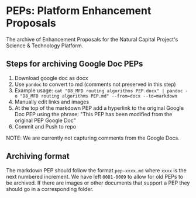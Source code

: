 # PEPs: Platform Enhancement Proposals

The archive of Enhancement Proposals for the Natural Capital Project's Science
& Technology Platform.

## Steps for archiving Google Doc PEPs
1) Download google doc as docx
2) Use `pandoc` to convert to md (comments not preserved in this step)
3) Example usage:
  `cat "D8_MFD routing algorithms PEP.docx" | pandoc -o "D8_MFD routing algorithms PEP.md" --from=docx --to=markdown`
4) Manually edit links and images
5) At the top of the markdown PEP add a hyperlink to the original Google Doc PEP using the phrase: "This PEP has been modified from the original PEP Google Doc"
6) Commit and Push to repo

NOTE: We are currently not capturing comments from the Google Docs.

## Archiving format
The markdown PEP should follow the format `pep-xxxx.md` where `xxxx` is the next numbered increment. We have left `0001-0009` to allow for old PEPs to be archived. If there are images or other documents that support a PEP they should go in a corresponding folder.
